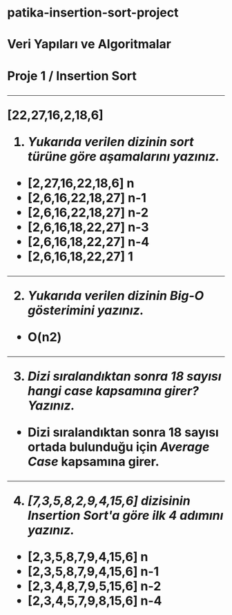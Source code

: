 # patika-insertion-sort-project

<!-- www.patika.dev -->

<h1>Veri Yapıları ve Algoritmalar
<h1>Proje 1 / Insertion Sort

---

[22,27,16,2,18,6]

1.  _Yukarıda verilen dizinin sort türüne göre aşamalarını yazınız._

- [2,27,16,22,18,6] n
- [2,6,16,22,18,27] n-1
- [2,6,16,22,18,27] n-2
- [2,6,16,18,22,27] n-3
- [2,6,16,18,22,27] n-4
- [2,6,16,18,22,27] 1

---

2. _Yukarıda verilen dizinin Big-O gösterimini yazınız._

- O(n2)

---

3. _Dizi sıralandıktan sonra 18 sayısı hangi case kapsamına girer? Yazınız._

- Dizi sıralandıktan sonra 18 sayısı ortada bulunduğu için _Average Case_ kapsamına girer.

---

4. _[7,3,5,8,2,9,4,15,6] dizisinin Insertion Sort'a göre ilk 4 adımını yazınız._

- [2,3,5,8,7,9,4,15,6] n
- [2,3,5,8,7,9,4,15,6] n-1
- [2,3,4,8,7,9,5,15,6] n-2
- [2,3,4,5,7,9,8,15,6] n-4
